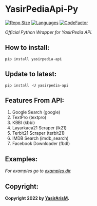 # YasirPediaApi-Py
[![Repo Size](https://img.shields.io/github/repo-size/yasirarism/YasirPediaApi-py?style=flat-square)](https://github.com/yasirarism/YasirPediaApi-py)  [![Languages](https://img.shields.io/github/languages/top/yasirarism/YasirPediaApi-py?style=flat-square)](https://github.com/yasirarism/YasirPediaApi-py)  [![CodeFactor](https://www.codefactor.io/repository/github/yasirarism/YasirPediaApi-py/badge)](https://www.codefactor.io/repository/github/yasirarism/YasirPediaApi-py)

_Official Python Wrapper for YasirPedia API._

## How to install:
```
pip install yasirpedia-api
```

## Update to latest:

```
pip install -U yasirpedia-api
```

## Features From API:
1. Google Search (google)
2. TextPro (textpro)
3. KBBI (kbbi)
4. Layarkaca21 Scraper (lk21)
5. Terbit21 Scraper (terbit21)
6. IMDB Search (imdb_search)
7. Facebook Downloader (fbdl)


## Examples:
_For examples go to [examples dir](https://github.com/yasirarism/YasirPediaApi-py/blob/main/examples)._

## Copyright:
**Copyright 2022 by [YasirArisM](https://t.me/YasirArisM).**
